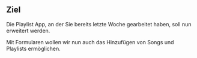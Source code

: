 ## Ziel

Die Playlist App, an der Sie bereits letzte Woche gearbeitet haben, soll nun erweitert werden.

Mit Formularen wollen wir nun auch das Hinzufügen von Songs und Playlists ermöglichen.
